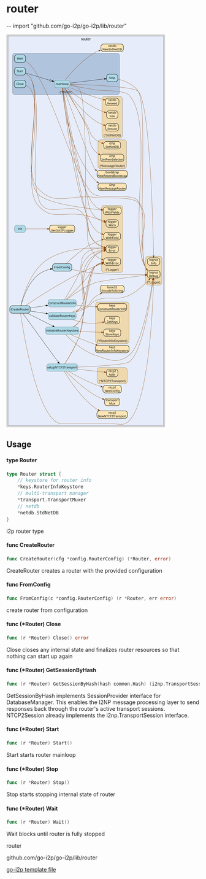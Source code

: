 # router
--
    import "github.com/go-i2p/go-i2p/lib/router"

![router.svg](router.svg)



## Usage

#### type Router

```go
type Router struct {
	// keystore for router info
	*keys.RouterInfoKeystore
	// multi-transport manager
	*transport.TransportMuxer
	// netdb
	*netdb.StdNetDB
}
```

i2p router type

#### func  CreateRouter

```go
func CreateRouter(cfg *config.RouterConfig) (*Router, error)
```
CreateRouter creates a router with the provided configuration

#### func  FromConfig

```go
func FromConfig(c *config.RouterConfig) (r *Router, err error)
```
create router from configuration

#### func (*Router) Close

```go
func (r *Router) Close() error
```
Close closes any internal state and finalizes router resources so that nothing
can start up again

#### func (*Router) GetSessionByHash

```go
func (r *Router) GetSessionByHash(hash common.Hash) (i2np.TransportSession, error)
```
GetSessionByHash implements SessionProvider interface for DatabaseManager. This
enables the I2NP message processing layer to send responses back through the
router's active transport sessions. NTCP2Session already implements the
i2np.TransportSession interface.

#### func (*Router) Start

```go
func (r *Router) Start()
```
Start starts router mainloop

#### func (*Router) Stop

```go
func (r *Router) Stop()
```
Stop starts stopping internal state of router

#### func (*Router) Wait

```go
func (r *Router) Wait()
```
Wait blocks until router is fully stopped



router 

github.com/go-i2p/go-i2p/lib/router

[go-i2p template file](/template.md)
